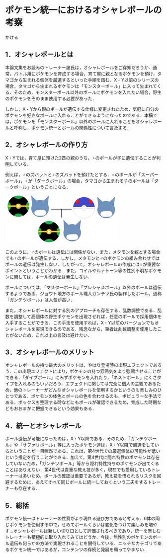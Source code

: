 # ポケモン統一におけるオシャレボールの考察

かける

## 1．オシャレボールとは

本論文集をお読みのトレーナー諸氏は，オシャレボールをご存知だろうか．通常，バトル用にポケモンを育成する場合，育て屋に親となるポケモンを預け，タマゴから生まれる個体を厳選するといった手順を踏む．X・Y以前のシリーズの場合，タマゴから生まれるポケモンは「モンスターボール」に入って生まれてくる．そのため，モンスターボール以外のボールにポケモンを入れたい場合，野生のポケモンをそのまま使用する必要があった．

しかし，X・Yから親のボールが遺伝する仕様に変更されたため，気軽に自分のポケモンを好きなボールに入れることができるようになったのである．本稿では，ポケモンを「モンスターボール」以外のボールに入れることをオシャレボールと呼称し，ポケモン統一とボールの関係性について言及する．

## 2．オシャレボールの作り方

X・Yでは，育て屋に預けた2匹の親のうち，♀のボールが子に遺伝することが判明している．

例えば，♂のズバットと♀のズバットを預けたとする．♂のボールが「スーパーボール」，♀が「ダークボール」の場合，タマゴから生まれる子のボールは「ダークボール」ということになる．

![1-02-1](https://github.com/sergeant118/ShuzokuTouitsuJournal/blob/master/jounal1/images/1-02-1.png)

このように，♂のボールは遺伝には関係がない．また，メタモンを親とする場合でも♀のボールが遺伝する．しかし，メタモンと♂のポケモンの組み合わせではボールの遺伝は発生しない．したがって，オシャレボールの作成には♀が重要なポイントということがわかる．また，コイルやルナトーン等の性別不明なポケモンに関しては，ボールの遺伝は発生しない．

ボールについては，「マスターボール」「プレシャスボール」以外のボールは遺伝するようである．ジョウト地方のボール職人ガンテツ氏の製作したボール，通称「ガンテツボール」は人気が高い．

また，オシャレボールに対する別のアプローチも存在する．乱数調整である．乱数を調整して高個体の野生ポケモンを出現させれば，任意のボールで採用個体を入手することができる．この手法を使用すれば，X・Y以前のバージョンでもオシャレボールを実現できるのである．残念ながら，筆者は乱数調整を使用したことがないため，これ以上の言及は避けたい．

## 3．オシャレボールのメリット

オシャレボールの持つ最大のメリットは，やはり登場時の出現エフェクトであろう．この出現エフェクトにより，ポケモンの持つ雰囲気をより強調させることができる．「ダイブボール」にみずポケモンを入れたり，「ネストボール」にくさタイプを入れるのもいいだろう．エフェクトに関しては完全に個人の主観であるため，他のトレーナーがどんなオシャレボールを使用するかというのも楽しみのひとつである．ポケモンの体色とボールの色を合わせるのも，ポピュラーな手法である．ボックスを整理する時などにもボールが確認できるため，育成した時期などもおおまかに把握できるという効果もある．

## 4．統一とオシャレボール

ボール遺伝が可能になったのは，X・Y以降である．そのため，「ガンテツボール」や「サファリボール」等に入ったポケモン達は，X・Y以降で厳選をしているということが一目瞭然である．これは，第4世代での厳選個体の可能性が低いという推定を行うことができる．加えて，第4世代に隠れ特性のポケモンは存在していないため，「ガンテツボール」等から隠れ特性持ちのポケモンが出てくることはありえない．第4世代は貴重な教え技が多く，現在でも愛用しているトレーナーは多いため，ボールの確認は重要であるが，教え技を悟られるリスクを回避するために，あえてすべて同じボールに統一しておくという工夫をするトレーナーも存在する．

## 5．総括

ポケモン統一はトレーナーの性質がより現れる遊び方であると考える．6体の同じポケモンを使用する中で，せめてボールくらいは変化をつけて楽しみを増やす...オシャレボールは新しい切り口として評価されるべきであり，統一を楽しむトレーナーも積極的に取り入れてみてはどうか．今後，無性別のポケモンのボール遺伝も何らかの方法で実現されることを期待している．ニッチなカテゴリであるポケモン統一ではあるが，コンテンツの存続と発展を願ってやまない．
